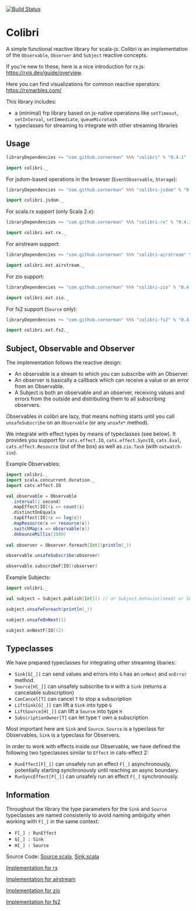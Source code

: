 [![Build Status](https://travis-ci.org/cornerman/colibri.svg?branch=master)](https://travis-ci.org/cornerman/colibri)

# Colibri

A simple functional reactive library for scala-js. Colibri is an implementation of the `Observable`, `Observer` and `Subject` reactive concepts.

If you're new to these, here is a nice introduction for rx.js: <https://rxjs.dev/guide/overview>.

Here you can find visualizations for common reactive operators: <https://rxmarbles.com/>

This library includes:
- a (minimal) frp library based on js-native operations like `setTimeout`, `setInterval`, `setImmediate`, `queueMicrotask`
- typeclasses for streaming to integrate with other streaming libraries

## Usage

```scala
libraryDependencies += "com.github.cornerman" %%% "colibri" % "0.4.1"
```

```scala
import colibri._
```

For jsdom-based operations in the browser (`EventObservable`, `Storage`):
```scala
libraryDependencies += "com.github.cornerman" %%% "colibri-jsdom" % "0.4.1"
```

```scala
import colibri.jsdom._
```

For scala.rx support (only Scala 2.x):
```scala
libraryDependencies += "com.github.cornerman" %%% "colibri-rx" % "0.4.1"
```

```scala
import colibri.ext.rx._
```

For airstream support:
```scala
libraryDependencies += "com.github.cornerman" %%% "colibri-airstream" % "0.4.1"
```

```scala
import colibri.ext.airstream._
```

For zio support:
```scala
libraryDependencies += "com.github.cornerman" %%% "colibri-zio" % "0.4.1"
```

```scala
import colibri.ext.zio._
```

For fs2 support (`Source` only):
```scala
libraryDependencies += "com.github.cornerman" %%% "colibri-fs2" % "0.4.1"
```

```scala
import colibri.ext.fs2._
```

## Subject, Observable and Observer

The implementation follows the reactive design:
- An observable is a stream to which you can subscribe with an Observer.
- An observer is basically a callback which can receive a value or an error from an Observable.
- A Subject is both an observable and an observer, receiving values and errors from the outside and distributing them to all subscribing observers.

Observables in colibri are lazy, that means nothing starts until you call `unsafeSubscribe` on an `Observable` (or any `unsafe*` method).

We integrate with effect types by means of typeclasses (see below). It provides you support for `cats.effect.IO`, `cats.effect.SyncIO`, `cats.Eval`, `cats.effect.Resource` (out of the box) as well as `zio.Task` (with `outwatch-zio`).

Example Observables:
```scala
import colibri._
import scala.concurrent.duration._
import cats.effect.IO

val observable = Observable
  .interval(1.second)
  .mapEffect[IO](i => count(i)
  .distinctOnEquals
  .tapEffect[IO](c => log(c))
  .mapResource(x => resource(x))
  .switchMap(x => observable(x))
  .debounceMillis(1000)
  
val observer = Observer.foreach[Int](println(_))

observable.unsafeSubscribe(observer)

observable.subscribeF[IO](observer)
```

Example Subjects:
```scala
import colibri._

val subject = Subject.publish[Int]() // or Subject.behavior(seed) or Subject.replayLast or Subject.replayAll

subject.unsafeForeach(println(_))

subject.unsafeOnNext(1)

subject.onNextF[IO](2)
```

## Typeclasses

We have prepared typeclasses for integrating other streaming libaries:
- `Sink[G[_]]` can send values and errors into `G` has an `onNext` and `onError` method.
- `Source[H[_]]` can unsafely subscribe to `H` with a `Sink` (returns a cancelable subscription)
- `CanCancel[T]` can cancel `T` to stop a subscription
- `LiftSink[G[_]]` can lift a `Sink` into type `G`
- `LiftSource[H[_]]` can lift a `Source` into type `H`
- `SubscriptionOwner[T]` can let type `T` own a subscription

Most important here are `Sink` and `Source`. `Source` is a typeclass for Observables, `Sink` is a typeclass for Observers.

In order to work with effects inside our Observable, we have defined the following two typeclasses similar to `Effect` in cats-effect 2:
- `RunEffect[F[_]]` can unsafely run an effect `F[_]` asynchronously, potentially starting synchronously until reaching an async boundary.
- `RunSyncEffect[F[_]]` can unsafely run an effect `F[_]` synchronously.

## Information

Throughout the library the type parameters for the `Sink` and `Source` typeclasses are named consistenly to avoid naming ambiguity when working with `F[_]` in the same context:
- `F[_] : RunEffect`
- `G[_] : Sink`
- `H[_] : Source`

Source Code: [Source.scala](colibri/src/main/scala/colibri/Source.scala), [Sink.scala](colibri/src/main/scala/colibri/Sink.scala)

[Implementation for rx](rx/src/main/scala/colibri/ext/rx/package.scala)

[Implementation for airstream](airstream/src/main/scala/colibri/ext/airstream/package.scala)

[Implementation for zio](zio/src/main/scala/colibri/ext/zio/package.scala)

[Implementation for fs2](fs2/src/main/scala/colibri/ext/fs2/package.scala)
